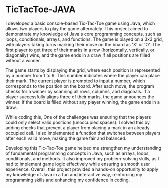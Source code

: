 # TicTacToe-JAVA
I developed a basic console-based Tic-Tac-Toe game using Java, which allows two players to play the game alternately. This project aimed to demonstrate my knowledge of Java's core programming concepts, such as loops, conditionals, arrays, and functions. The game is played on a 3x3 grid, with players taking turns marking their move on the board as 'X' or 'O'. The first player to get three of their marks in a row (horizontally, vertically, or diagonally) wins, and the game ends in a draw if all positions are filled without a winner.

The game starts by displaying the grid, where each position is represented by a number from 1 to 9. This number indicates where the player can place their mark. The current player is prompted to input a number, which corresponds to the position on the board. After each move, the program checks for a winner by scanning all rows, columns, and diagonals. If a player successfully aligns three of their marks, the game announces the winner. If the board is filled without any player winning, the game ends in a draw.

While coding this, One of the challenges was ensuring that the players could only select valid positions (unoccupied spaces). I solved this by adding checks that prevent a player from placing a mark in an already occupied cell. I also implemented a function that switches between players after each valid move, making the game fair and balanced.

Developing this Tic-Tac-Toe game helped me strengthen my understanding of fundamental programming concepts in Java, such as arrays, loops, conditionals, and methods. It also improved my problem-solving skills, as I had to implement game logic effectively while ensuring a smooth user experience. Overall, this project provided a hands-on opportunity to apply my knowledge of Java in a fun and interactive way, reinforcing my programming skills and enhancing my confidence in coding.
